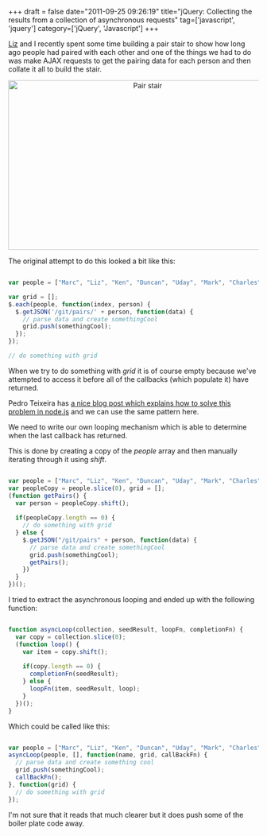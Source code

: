 +++
draft = false
date="2011-09-25 09:26:19"
title="jQuery: Collecting the results from a collection of asynchronous requests"
tag=['javascript', 'jquery']
category=['jQuery', 'Javascript']
+++

<a href="http://lizdouglass.wordpress.com/">Liz</a> and I recently spent some time building a pair stair to show how long ago people had paired with each other and one of the things we had to do was make AJAX requests to get the pairing data for each person and then collate it all to build the stair.

<div align="center">
<img src="{{<siteurl>}}/uploads/2011/09/pair-stair.gif" alt="Pair stair" title="pair-stair.gif" border="0" width="545" height="341" /> 
</div>

The original attempt to do this looked a bit like this:


~~~javascript

var people = ["Marc", "Liz", "Ken", "Duncan", "Uday", "Mark", "Charles"];

var grid = [];
$.each(people, function(index, person) {
  $.getJSON('/git/pairs/' + person, function(data) {
    // parse data and create somethingCool
    grid.push(somethingCool);
  });  
});

// do something with grid
~~~

When we try to do something with <cite>grid</cite> it is of course empty because we've attempted to access it before all of the callbacks (which populate it) have returned.

Pedro Teixeira has <a href="http://metaduck.com/post/2675027550/asynchronous-iteration-patterns-in-node-js">a nice blog post which explains how to solve this problem in node.js</a> and we can use the same pattern here.

We need to write our own looping mechanism which is able to determine when the last callback has returned.

This is done by creating a copy of the <cite>people</cite> array and then manually iterating through it using <cite>shift</cite>.


~~~javascript

var people = ["Marc", "Liz", "Ken", "Duncan", "Uday", "Mark", "Charles"];
var peopleCopy = people.slice(0), grid = [];
(function getPairs() {
  var person = peopleCopy.shift();
	
  if(peopleCopy.length == 0) {
    // do something with grid
  } else {
    $.getJSON("/git/pairs" + person, function(data) {
      // parse data and create somethingCool
      grid.push(somethingCool);
      getPairs();		
    })						
  }
})();
~~~

I tried to extract the asynchronous looping and ended up with the following function:


~~~javascript

function asyncLoop(collection, seedResult, loopFn, completionFn) {
  var copy = collection.slice(0);
  (function loop() {
    var item = copy.shift();
	    
    if(copy.length == 0) {
      completionFn(seedResult);
    } else {
      loopFn(item, seedResult, loop);
    }	
  })();	
}
~~~

Which could be called like this:


~~~javascript

var people = ["Marc", "Liz", "Ken", "Duncan", "Uday", "Mark", "Charles"];
asyncLoop(people, [], function(name, grid, callBackFn) {
  // parse data and create something cool
  grid.push(somethingCool);
  callBackFn();
}, function(grid) {
  // do something with grid
});
~~~

I'm not sure that it reads that much clearer but it does push some of the boiler plate code away.

